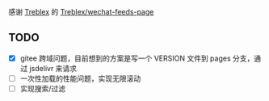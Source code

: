 感谢 [Treblex](https://github.com/Treblex) 的 [Treblex/wechat-feeds-page](https://github.com/Treblex/wechat-feeds-page)

## TODO 

- [x] gitee 跨域问题，目前想到的方案是写一个 VERSION 文件到 pages 分支，通过 jsdelivr 来请求
- [ ] 一次性加载的性能问题，实现无限滚动
- [ ] 实现搜索/过滤